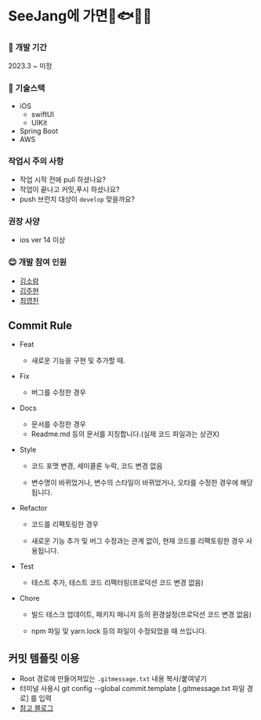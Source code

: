 # SeeJang에 가면🥕🐟🍎🥟
### :calendar: 개발 기간
2023.3 ~ 미정 </br>


### :fork_and_knife: 기술스택
* iOS
    * swiftUI
    * UIKit
* Spring Boot
* AWS

### 작업시 주의 사항
- 작업 시작 전에 pull 하셨나요?
- 작업이 끝나고 커밋,푸시 하셨나요?
- push 브런치 대상이 `develop` 맞을까요?

### 권장 사양
* ios ver 14 이상

### :blush: 개발 참여 인원
* [김소람](https://github.com/piriram)
* [김주현](https://github.com/JooHyeonKim)
* [최영찬](https://github.com/ChoiYeongChan)


## Commit Rule
- Feat
    - 새로운 기능을 구현 및 추가할 때.

- Fix
    - 버그를 수정한 경우

- Docs
    - 문서를 수정한 경우
    - Readme.md 등의 문서를 지칭합니다.(실제 코드 파일과는 상관X)

- Style
    - 코드 포맷 변경, 세미콜론 누락, 코드 변경 없음

    - 변수명이 바뀌었거나, 변수의 스타일이 바뀌었거나, 오타를 수정한 경우에 해당됩니다.

- Refactor
    - 코드를 리팩토링한 경우

    - 새로운 기능 추가 및 버그 수정과는 관계 없이, 현재 코드를 리팩토링한 경우 사용됩니다.

- Test
  - 테스트 추가, 테스트 코드 리팩터링(프로덕션 코드 변경 없음)

- Chore
    - 빌드 테스크 업데이트, 패키지 매니저 등의 환경설정(프로덕션 코드 변경 없음)

    - npm 파일 및 yarn.lock 등의 파일이 수정되었을 때 쓰입니다.

## 커밋 템플릿 이용
- Root 경로에 만들어져있는 `.gitmessage.txt` 내용 복사/붙여넣기
- 터미널 사용시 git config --global commit.template [.gitmessage.txt 파일 경로] 를 입력
- [참고 블로그](https://blog.naver.com/mcoding777/222637414502)







